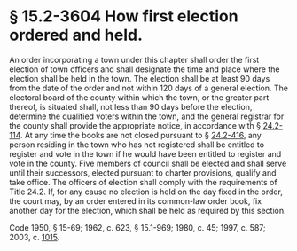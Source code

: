 # § 15.2-3604 How first election ordered and held.

<p>An order incorporating a town under this chapter shall order the first election of town officers and shall designate the time and place where the election shall be held in the town. The election shall be at least 90 days from the date of the order and not within 120 days of a general election. The electoral board of the county within which the town, or the greater part thereof, is situated shall, not less than 90 days before the election, determine the qualified voters within the town, and the general registrar for the county shall provide the appropriate notice, in accordance with § <a href='http://law.lis.virginia.gov/vacode/24.2-114/'>24.2-114</a>. At any time the books are not closed pursuant to § <a href='http://law.lis.virginia.gov/vacode/24.2-416/'>24.2-416</a>, any person residing in the town who has not registered shall be entitled to register and vote in the town if he would have been entitled to register and vote in the county. Five members of council shall be elected and shall serve until their successors, elected pursuant to charter provisions, qualify and take office. The officers of election shall comply with the requirements of Title 24.2. If, for any cause no election is held on the day fixed in the order, the court may, by an order entered in its common-law order book, fix another day for the election, which shall be held as required by this section.</p><p>Code 1950, § 15-69; 1962, c. 623, § 15.1-969; 1980, c. 45; 1997, c. 587; 2003, c. <a href='http://lis.virginia.gov/cgi-bin/legp604.exe?031+ful+CHAP1015'>1015</a>.</p>